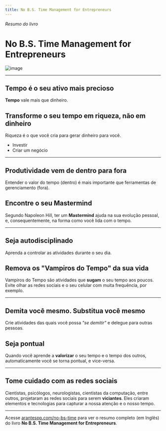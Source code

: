 ```yaml
---
title: No B.S. Time Management for Entrepreneurs
---
```


_Resumo do livro_

# No B.S. Time Management for Entrepreneurs

![image](https://arantespp.com/images/books/no-bs-time-management-for-entrepreneurs.jpg)

---

## Tempo é o seu ativo mais precioso

**Tempo** vale mais que dinheiro.

## Transforme o seu tempo em riqueza, não em dinheiro

Riqueza é o que você cria para gerar dinheiro para você.

- Investir
- Criar um negócio

---

## Produtividade vem de dentro para fora

Entender o valor do tempo (dentro) é mais importante que ferramentas de gerenciamento (fora).

## Encontre o seu Mastermind

Segundo Napoleon Hill, ter um **Mastermind** ajuda na sua evolução pessoal, e, consequentemente, na forma como você lida com o tempo.

---

## Seja autodisciplinado

Aprenda a controlar as atividades durante o seu dia.

## Remova os "Vampiros do Tempo" da sua vida

Vampiros do Tempo são atividades que **sugam** o seu tempo aos poucos. Evite olhar as redes sociais e o seu celular com muita frequência, por exemplo.

---

## Demita você mesmo. Substitua você mesmo

Crie atividades das quais você possa _"se demitir"_ e delegue para outras pessoas.

## Seja pontual

Quando você aprende a **valorizar** o seu tempo e o tempo dos outros, automaticamente você se torna pontual, e vice-versa.

---

## Tome cuidado com as redes sociais

Cientistas, psicólogos, neurologistas, cientistas da computação, entre outros, projetaram as redes sociais para serem **viciantes**. Eles criaram elementos e tecnologias para capturar a nossa atenção e o nosso tempo.

---

Acesse [arantespp.com/no-bs-time](https://arantespp.com/no-bs-time) para ver o resumo completo (em Inglês) do livro **No B.S. Time Management for Entrepreneurs**.
